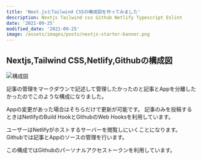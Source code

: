 ```yaml
---
title: 'Next.jsとTailwind CSSの構成図を作ってみました'
description: Nextjs Tailwind css Github Netlify Typescript Eslint
date: '2021-09-25'
modified_date: '2021-09-25'
image: /assets/images/posts/nextjs-starter-banner.png
---
```


## Nextjs,Tailwind CSS,Netlify,Githubの構成図

![構成図](@@baseUrl@@/assets/images/posts/nextjs-chart.png)

記事の管理をマークダウンで記述して管理したかったのと記事とAppを分離したかったのでこのような構成になりました。

Appの変更があった場合はそちらだけで更新が可能です。
記事のみを投稿するときはNetlifyのBuild HookとGithubのWeb Hooksを利用しています。

ユーザーはNetlifyがホストするサーバーを閲覧しにいくことになります。
Githubでは記事とAppのソースの管理を行います。

この構成ではGithubのパーソナルアクセストークンを利用しています。
